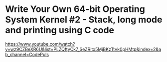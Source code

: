 # Write Your Own 64-bit Operating System Kernel #2 - Stack, long mode and printing using C code

https://www.youtube.com/watch?v=wz9CZBeXR6U&list=PLZQftyCk7_SeZRitx5MjBKzTtvk0pHMtp&index=2&ab_channel=CodePuls

